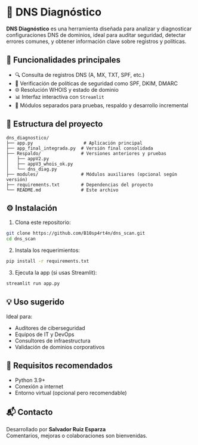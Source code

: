 # 🧠 DNS Diagnóstico

**DNS Diagnóstico** es una herramienta diseñada para analizar y diagnosticar configuraciones DNS de dominios, ideal para auditar seguridad, detectar errores comunes, y obtener información clave sobre registros y políticas.

## 🚀 Funcionalidades principales

- 🔍 Consulta de registros DNS (A, MX, TXT, SPF, etc.)
- 🔐 Verificación de políticas de seguridad como SPF, DKIM, DMARC
- 🌐 Resolución WHOIS y estado de dominio
- 📊 Interfaz interactiva con `Streamlit`
- 🧰 Módulos separados para pruebas, respaldo y desarrollo incremental

## 🧩 Estructura del proyecto

```
dns_diagnostico/
├── app.py                   # Aplicación principal
├── app_final_integrada.py  # Versión final consolidada
├── Respaldo/               # Versiones anteriores y pruebas
│   ├── appV2.py
│   ├── appV3_whois_ok.py
│   └── dns_diag.py
├── modules/                # Módulos auxiliares (opcional según versión)
├── requirements.txt        # Dependencias del proyecto
└── README.md               # Este archivo
```

## ⚙️ Instalación

1. Clona este repositorio:

```bash
git clone https://github.com/B10sp4rt4n/dns_scan.git
cd dns_scan
```

2. Instala los requerimientos:

```bash
pip install -r requirements.txt
```

3. Ejecuta la app (si usas Streamlit):

```bash
streamlit run app.py
```

## 💡 Uso sugerido

Ideal para:
- Auditores de ciberseguridad
- Equipos de IT y DevOps
- Consultores de infraestructura
- Validación de dominios corporativos

## 📌 Requisitos recomendados

- Python 3.9+
- Conexión a internet
- Entorno virtual (opcional pero recomendable)

## 📬 Contacto

Desarrollado por **Salvador Ruiz Esparza**  
Comentarios, mejoras o colaboraciones son bienvenidas.
